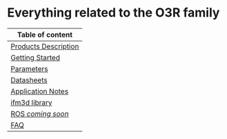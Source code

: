 # Everything related to the O3R family

| Table of content|
|-|
| [Products Description](O3R/ProductsDescription/README.md)|
| [Getting Started](O3R/GettingStarted/README.md)|
| [Parameters](O3R/Parameters/README.md)|
| [Datasheets](O3R/Datasheets/README.md)|
| [Application Notes](O3R/ApplicationNotes/README.md)|
| [ifm3d library](INSERT-LINK)|
| [ROS *coming soon*](INSERT-LINK)|
| [FAQ](FAQ/README.md)|